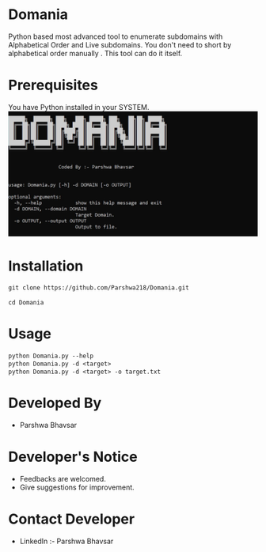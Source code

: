 # Domania
Python based most advanced tool to enumerate subdomains with Alphabetical Order and Live subdomains.
You don't need to short by alphabetical order manually .
This tool can do it itself.

# Prerequisites
You have Python installed in your SYSTEM.
<img src="domania.JPG">

# Installation 

```
git clone https://github.com/Parshwa218/Domania.git
```
```
cd Domania
```

# Usage 

```
python Domania.py --help
python Domania.py -d <target> 
python Domania.py -d <target> -o target.txt
```

# Developed By
- Parshwa Bhavsar

# Developer's Notice
 - Feedbacks are welcomed.
 - Give suggestions for improvement.
 
# Contact Developer
- LinkedIn :- Parshwa Bhavsar 
